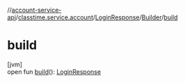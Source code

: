 //[account-service-api](../../../../index.md)/[classtime.service.account](../../index.md)/[LoginResponse](../index.md)/[Builder](index.md)/[build](build.md)

# build

[jvm]\
open fun [build](build.md)(): [LoginResponse](../index.md)
